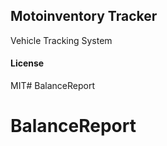 ## Motoinventory Tracker

Vehicle Tracking System

#### License

MIT# BalanceReport
# BalanceReport
